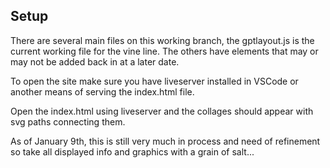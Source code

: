 ## Setup

There are several main files on this working branch, the gptlayout.js is the current working file for the vine line. The others have elements that may or may not be added back in at a later date. 

To open the site make sure you have liveserver installed in VSCode or another means of serving the index.html file.

Open the index.html using liveserver and the collages should appear with svg paths connecting them. 

As of January 9th, this is still very much in process and need of refinement so take all displayed info and graphics with a grain of salt...
